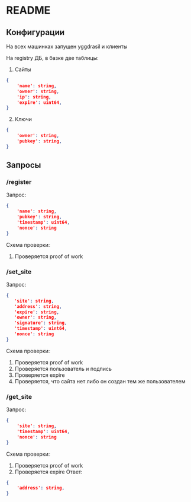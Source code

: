 # README

## Конфигурации

На всех машинках запущен yggdrasil и клиенты

На registry ДБ, в базке две таблицы:
1. Сайты
```json
{
    'name': string,
    'owner': string,
    'ip': string,
    'expire': uint64,
}
```

2.  Ключи
```json
{
    'owner': string,
    'pubkey': string,
}
```


## Запросы
### /register
Запрос:
```json
{
    'name': string,
    'pubkey': string,
    'timestamp': uint64,
    'nonce': string
}
```

 Схема проверки:
 1. Проверяется proof of work
 
 ### /set_site
 Запрос:
 ```json
{
    'site': string,
    'address': string,
    'expire': string,
    'owner': string,
    'signature': string,
    'timestamp': uint64,
    'nonce': string
}
```

 Схема проверки:
 1. Проверяется proof of work
 2. Проверяется пользователь и подпись
 3. Проверяется expire
 4. Проверяется, что сайта нет либо он создан тем же пользователем

### /get_site
Запрос:
```json
{
    'site': string,
    'timestamp': uint64,
    'nonce': string
}
```

 Схема проверки:
 1. Проверяется proof of work
 2. Проверяется expire
 Ответ:

```json 
{
    'address': string,
}
```
